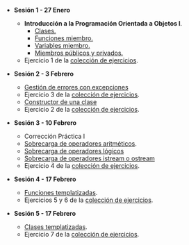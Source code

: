 * **Sesión 1 - 27 Enero**
  * **Introducción a la Programación Orientada a Objetos I**.
     *  [Clases.](./temario/clases.md)
     *  [Funciones miembro.](./temario/clases.md)
     *  [Variables miembro.](./temario/clases.md)
     *  [Miembros públicos y privados.](./temario/clasesII.md)
  * Ejercicio 1 de la [colección de ejercicios](./EJERCICIOS.md).
* **Sesión 2 - 3 Febrero**
  * [Gestión de errores con excepciones](./temario/excepciones.md)
  * Ejercicio 3 de la [colección de ejercicios](./EJERCICIOS.md).
  * [Constructor de una clase](./temario/clasesIII.md)
  * Ejercicio 2 de la [colección de ejercicios](./EJERCICIOS.md).

* **Sesión 3 - 10 Febrero**
  * Corrección Práctica I
  * [Sobrecarga de operadores aritméticos](temario/sobrecargaopar.md).
  * [Sobrecarga de operadores lógicos](temario/sobrecargaoplog.md)
  * [Sobrecarga de operadores istream o ostream](temario/sobrecargaopos.md)
  * Ejercicio 4 de la [colección de ejercicios](./EJERCICIOS.md).

* **Sesión 4 - 17 Febrero**
  * [Funciones templatizadas](temario/funcionestempl.md).
  * Ejercicios 5 y 6 de la [colección de ejercicios](./EJERCICIOS.md).

* **Sesión 5 - 17 Febrero**
  * [Clases templatizadas](temario/clasescionestempl.md).
  * Ejercicio 7 de la [colección de ejercicios](./EJERCICIOS.md).